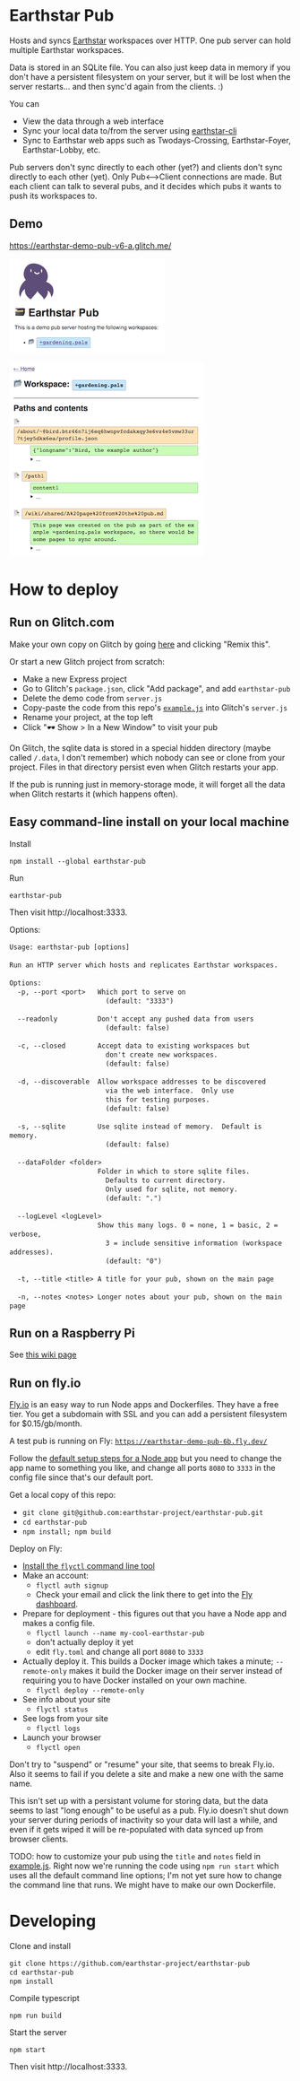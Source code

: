 # Earthstar Pub

Hosts and syncs [Earthstar](https://github.com/cinnamon-bun/earthstar) workspaces over HTTP.  One pub server can hold multiple Earthstar workspaces.

Data is stored in an SQLite file.  You can also just keep data in memory if you don't have a persistent filesystem on your server, but it will be lost when the server restarts... and then sync'd again from the clients. :)

You can
* View the data through a web interface
* Sync your local data to/from the server using [earthstar-cli](https://github.com/cinnamon-bun/earthstar-cli/)
* Sync to Earthstar web apps such as Twodays-Crossing, Earthstar-Foyer, Earthstar-Lobby, etc.

Pub servers don't sync directly to each other (yet?) and clients don't sync directly to each other (yet).  Only Pub<-->Client connections are made.  But each client can talk to several pubs, and it decides which pubs it wants to push its workspaces to.


## Demo

https://earthstar-demo-pub-v6-a.glitch.me/

![](img/pub-homepage.png)

![](img/pub-workspace.png)

# How to deploy

## Run on Glitch.com

Make your own copy on Glitch by going [here](https://glitch.com/~earthstar-demo-pub-v6-a) and clicking "Remix this".

Or start a new Glitch project from scratch:

* Make a new Express project
* Go to Glitch's `package.json`, click "Add package", and add `earthstar-pub`
* Delete the demo code from `server.js`
* Copy-paste the code from this repo's [`example.js`](https://github.com/earthstar-project/earthstar-pub/blob/master/example.js) into Glitch's `server.js`
* Rename your project, at the top left
* Click "🕶 Show > In a New Window" to visit your pub

On Glitch, the sqlite data is stored in a special hidden directory (maybe called `/.data`, I don't remember) which nobody can see or clone from your project.  Files in that directory persist even when Glitch restarts your app.

If the pub is running just in memory-storage mode, it will forget all the data when Glitch restarts it (which happens often).

## Easy command-line install on your local machine

Install
```
npm install --global earthstar-pub
```

Run
```
earthstar-pub
```

Then visit http://localhost:3333.

Options:
```
Usage: earthstar-pub [options]

Run an HTTP server which hosts and replicates Earthstar workspaces.

Options:
  -p, --port <port>   Which port to serve on
                        (default: "3333")

  --readonly          Don't accept any pushed data from users
                        (default: false)

  -c, --closed        Accept data to existing workspaces but
                        don't create new workspaces.
                        (default: false)

  -d, --discoverable  Allow workspace addresses to be discovered
                        via the web interface.  Only use
                        this for testing purposes.
                        (default: false)

  -s, --sqlite        Use sqlite instead of memory.  Default is memory.
                        (default: false)

  --dataFolder <folder>
                      Folder in which to store sqlite files.
                        Defaults to current directory.
                        Only used for sqlite, not memory.
                        (default: ".")
                      
  --logLevel <logLevel>
                      Show this many logs. 0 = none, 1 = basic, 2 = verbose,
                        3 = include sensitive information (workspace addresses).
                        (default: "0")

  -t, --title <title> A title for your pub, shown on the main page

  -n, --notes <notes> Longer notes about your pub, shown on the main page
```

## Run on a Raspberry Pi

See [this wiki page](https://github.com/earthstar-project/earthstar-pub/wiki/Earthstar-Pub-on-a-Raspberry-Pi)

## Run on fly.io

[Fly.io](https://fly.io/) is an easy way to run Node apps and Dockerfiles.  They have a free tier.  You get a subdomain with SSL and you can add a persistent filesystem for $0.15/gb/month.

A test pub is running on Fly:
<a href="https://earthstar-demo-pub-6b.fly.dev/">`https://earthstar-demo-pub-6b.fly.dev/`</a>

Follow the [default setup steps for a Node app](https://fly.io/docs/getting-started/node/) but you need to change the app name to something you like, and change all ports `8080` to `3333` in the config file since that's our default port.

Get a local copy of this repo:
* `git clone git@github.com:earthstar-project/earthstar-pub.git`
* `cd earthstar-pub`
* `npm install; npm build`

Deploy on Fly:
* [Install the `flyctl` command line tool](https://fly.io/docs/getting-started/installing-flyctl/)
* Make an account:
  * `flyctl auth signup`
  * Check your email and click the link there to get into the [Fly dashboard](https://fly.io/apps).
* Prepare for deployment - this figures out that you have a Node app and makes a config file.
  * `flyctl launch --name my-cool-earthstar-pub`
  * don't actually deploy it yet
  * edit `fly.toml` and change all port `8080` to `3333`
* Actually deploy it.  This builds a Docker image which takes a minute; `--remote-only` makes it build the Docker image on their server instead of requiring you to have Docker installed on your own machine.
  * `flyctl deploy --remote-only`
* See info about your site
  * `flyctl status`
* See logs from your site
  * `flyctl logs`
* Launch your browser
  * `flyctl open`

Don't try to "suspend" or "resume" your site, that seems to break Fly.io.  Also it seems to fail if you delete a site and make a new one with the same name.

This isn't set up with a persistant volume for storing data, but the data seems to last "long enough" to be useful as a pub.  Fly.io doesn't shut down your server during periods of inactivity so your data will last a while, and even if it gets wiped it will be re-populated with data synced up from browser clients.

TODO: how to customize your pub using the `title` and `notes` field in [example.js](https://github.com/earthstar-project/earthstar-pub/blob/master/example.js).  Right now we're running the code using `npm run start` which uses all the default command line options; I'm not yet sure how to change the command line that runs.  We might have to make our own Dockerfile.

# Developing

Clone and install
```
git clone https://github.com/earthstar-project/earthstar-pub
cd earthstar-pub
npm install
```

Compile typescript
```
npm run build
```

Start the server
```
npm start
```

Then visit http://localhost:3333.
